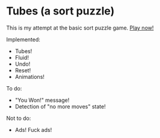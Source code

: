 # Tubes (a sort puzzle)

This is my attempt at the basic sort puzzle game. [Play now!](https://fordi.github.io/its-not-a-truck/)

Implemented:

* Tubes!
* Fluid!
* Undo!
* Reset!
* Animations!

To do:

* "You Won!" message!
* Detection of "no more moves" state!

Not to do:

* Ads!  Fuck ads!
